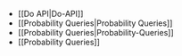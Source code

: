 * [[Do API|Do-API]]
* [[Probability Queries|Probability Queries]]
* [[Probability Queries|Probability-Queries]]
* [[Probability Queries]]
